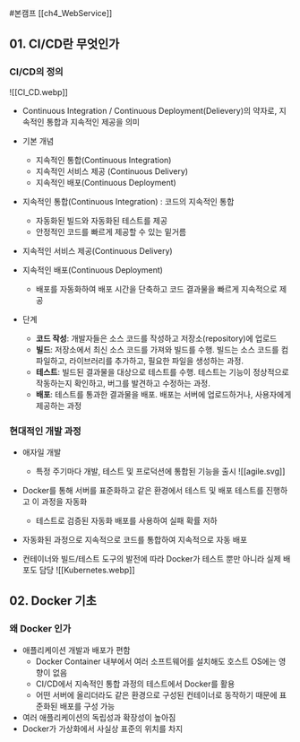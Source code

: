 #본캠프 [[ch4_WebService]]

## 01. CI/CD란 무엇인가
### CI/CD의 정의
![[CI_CD.webp]]
- Continuous Integration / Continuous Deployment(Delievery)의 약자로, 지속적인 통합과 지속적인 제공을 의미

- 기본 개념
    - 지속적인 통합(Continuous Integration)
    - 지속적인 서비스 제공 (Continuous Delivery)
    - 지속적인 배포(Continuous Deployment)

- 지속적인 통합(Continuous Integration) : 코드의 지속적인 통합
    - 자동화된 빌드와 자동화된 테스트를 제공
    - 안정적인 코드를 빠르게 제공할 수 있는 밑거름

- 지속적인 서비스 제공(Continuous Delivery)

- 지속적인 배포(Continuous Deployment)
    - 배포를 자동화하여 배포 시간을 단축하고 코드 결과물을 빠르게 지속적으로 제공

- 단계
    - **코드 작성**: 개발자들은 소스 코드를 작성하고 저장소(repository)에 업로드
    - **빌드**: 저장소에서 최신 소스 코드를 가져와 빌드를 수행. 빌드는 소스 코드를 컴파일하고, 라이브러리를 추가하고, 필요한 파일을 생성하는 과정.
    - **테스트**: 빌드된 결과물을 대상으로 테스트를 수행. 테스트는 기능이 정상적으로 작동하는지 확인하고, 버그를 발견하고 수정하는 과정.
    - **배포**: 테스트를 통과한 결과물을 배포. 배포는 서버에 업로드하거나, 사용자에게 제공하는 과정


### 현대적인 개발 과정
- 애자일 개발
	- 특정 주기마다 개발, 테스트 및 프로덕션에 통합된 기능을 출시
	![[agile.svg]]

- Docker를 통해 서버를 표준화하고 같은 환경에서 테스트 및 배포 테스트를 진행하고 이 과정을 자동화
    - 테스트로 검증된 자동화 배포를 사용하여 실패 확률 저하

- 자동화된 과정으로 지속적으로 코드를 통합하여 지속적으로 자동 배포

- 컨테이너와 빌드/테스트 도구의 발전에 따라 Docker가 테스트 뿐만 아니라 실제 배포도 담당
![[Kubernetes.webp]]



## 02. Docker 기초
### 왜 Docker 인가
- 애플리케이션 개발과 배포가 편함
	- Docker Container 내부에서 여러 소프트웨어를 설치해도 호스트 OS에는 영향이 없음
	- CI/CD에서 지속적인 통합 과정의 테스트에서 Docker를 활용
	- 어떤 서버에 올리더라도 같은 환경으로 구성된 컨테이너로 동작하기 때문에 표준화된 배포를 구성 가능
- 여러 애플리케이션의 독립성과 확장성이 높아짐
- Docker가 가상화에서 사실상 표준의 위치를 차지